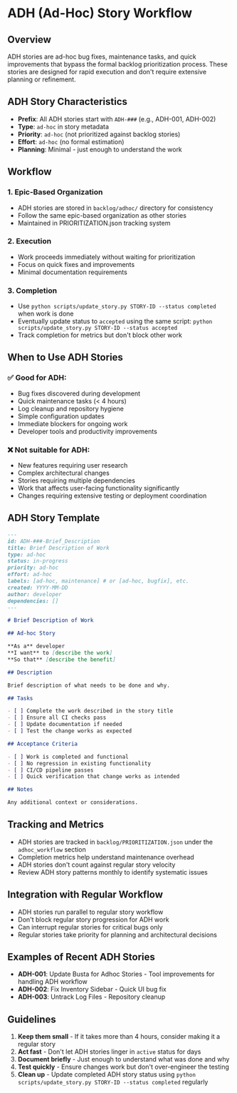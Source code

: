 # ADH (Ad-Hoc) Story Workflow

## Overview

ADH stories are ad-hoc bug fixes, maintenance tasks, and quick improvements that bypass the formal backlog prioritization process. These stories are designed for rapid execution and don't require extensive planning or refinement.

## ADH Story Characteristics

- **Prefix**: All ADH stories start with `ADH-###` (e.g., ADH-001, ADH-002)
- **Type**: `ad-hoc` in story metadata
- **Priority**: `ad-hoc` (not prioritized against backlog stories)
- **Effort**: `ad-hoc` (no formal estimation)
- **Planning**: Minimal - just enough to understand the work

## Workflow

### 1. Epic-Based Organization
- ADH stories are stored in `backlog/adhoc/` directory for consistency
- Follow the same epic-based organization as other stories
- Maintained in PRIORITIZATION.json tracking system

### 2. Execution
- Work proceeds immediately without waiting for prioritization
- Focus on quick fixes and improvements
- Minimal documentation requirements

### 3. Completion
- Use `python scripts/update_story.py STORY-ID --status completed` when work is done
- Eventually update status to `accepted` using the same script: `python scripts/update_story.py STORY-ID --status accepted`
- Track completion for metrics but don't block other work

## When to Use ADH Stories

### ✅ Good for ADH:
- Bug fixes discovered during development
- Quick maintenance tasks (< 4 hours)
- Log cleanup and repository hygiene
- Simple configuration updates
- Immediate blockers for ongoing work
- Developer tools and productivity improvements

### ❌ Not suitable for ADH:
- New features requiring user research
- Complex architectural changes
- Stories requiring multiple dependencies
- Work that affects user-facing functionality significantly
- Changes requiring extensive testing or deployment coordination

## ADH Story Template

```markdown
---
id: ADH-###-Brief_Description
title: Brief Description of Work
type: ad-hoc
status: in-progress  
priority: ad-hoc
effort: ad-hoc
labels: [ad-hoc, maintenance] # or [ad-hoc, bugfix], etc.
created: YYYY-MM-DD
author: developer
dependencies: []
---

# Brief Description of Work

## Ad-hoc Story

**As a** developer  
**I want** to [describe the work]  
**So that** [describe the benefit]

## Description

Brief description of what needs to be done and why.

## Tasks

- [ ] Complete the work described in the story title
- [ ] Ensure all CI checks pass
- [ ] Update documentation if needed
- [ ] Test the change works as expected

## Acceptance Criteria

- [ ] Work is completed and functional
- [ ] No regression in existing functionality
- [ ] CI/CD pipeline passes
- [ ] Quick verification that change works as intended

## Notes

Any additional context or considerations.
```

## Tracking and Metrics

- ADH stories are tracked in `backlog/PRIORITIZATION.json` under the `adhoc_workflow` section
- Completion metrics help understand maintenance overhead
- ADH stories don't count against regular story velocity
- Review ADH story patterns monthly to identify systematic issues

## Integration with Regular Workflow

- ADH stories run parallel to regular story workflow
- Don't block regular story progression for ADH work
- Can interrupt regular stories for critical bugs only
- Regular stories take priority for planning and architectural decisions

## Examples of Recent ADH Stories

- **ADH-001**: Update Busta for Adhoc Stories - Tool improvements for handling ADH workflow
- **ADH-002**: Fix Inventory Sidebar - Quick UI bug fix
- **ADH-003**: Untrack Log Files - Repository cleanup

## Guidelines

1. **Keep them small** - If it takes more than 4 hours, consider making it a regular story
2. **Act fast** - Don't let ADH stories linger in `active` status for days
3. **Document briefly** - Just enough to understand what was done and why
4. **Test quickly** - Ensure changes work but don't over-engineer the testing
5. **Clean up** - Update completed ADH story status using `python scripts/update_story.py STORY-ID --status completed` regularly
